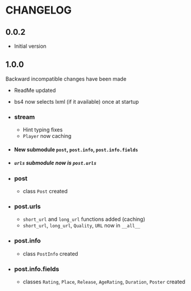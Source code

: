 # CHANGELOG

## 0.0.2

- Initial version

## 1.0.0

Backward incompatible changes have been made

- ReadMe updated
- bs4 now selects lxml (if it available) once at startup

- ### stream

    - Hint typing fixes
    - `Player` now caching

- #### New submodule `post`, `post.info`, `post.info.fields`

- ##### `urls` submodule now is `post.urls`

- ### post
    - class `Post` created

- ### post.urls

    - `short_url` and `long_url` functions added (caching)
    - `short_url`, `long_url`, `Quality`, `URL` now in `__all__`

- ### post.info

    - class `PostInfo` created

- ### post.info.fields

    - classes `Rating`, `Place`, `Release`, `AgeRating`, `Duration`, `Poster` created
